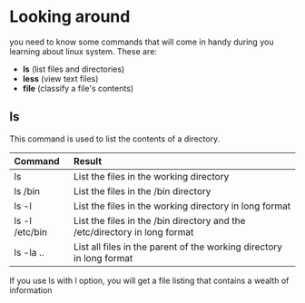 # Looking around
you need to know some commands that will come in handy during you learning about linux system. These are:

- **ls** (list files and directories)
- **less** (view text files)
- **file** (classify a file's contents)

## ls
This command is used to list the contents of a directory.

| **Command**|**Result**|
|:--|:--|
|ls|List the files in the working directory|
|ls /bin|List the files in the /bin directory|
|ls -l|List the files in the working directory in long format|
|ls -l /etc/bin|List the files in the /bin directory and the /etc/directory in long format|
|ls -la ..|List all files in the parent of the working directory in long format|
If you use ls with l option, you will get a file listing that contains a wealth of information  

<!--stackedit_data:
eyJoaXN0b3J5IjpbODg1MTM4ODM3XX0=
-->